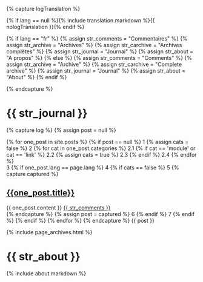 {% capture logTranslation %}

{% if lang == null %}{% include translation.markdown %}{{ nologTranslation }}{% endif %}

{% if lang == "fr" %}
	{% assign str_comments = "Commentaires" %}
	{% assign str_archive  = "Archives" %}
	{% assign str_carchive = "Archives complètes" %}
	{% assign str_journal  = "Journal" %}
	{% assign str_about    = "A propos" %}
{% else %}
	{% assign str_comments = "Comments" %}
	{% assign str_archive  = "Archive" %}
	{% assign str_carchive = "Complete archive" %}
	{% assign str_journal  = "Journal" %}
	{% assign str_about    = "About" %}
{% endif %}

{% endcapture %}


{{ str_journal }}
=================
{% capture log %}
{% assign post = null %}
 
{% for one_post in site.posts %}
	{% if post == null %}
1
        {% assign cats = false %}
2
        {% for cat in one_post.categories %}
2.1
			{% if cat == 'module' or cat == 'link' %}
2.2
                {% assign cats = true %}
2.3
            {% endif %}
2.4
        {% endfor %}		
3
        {% if one_post.lang == page.lang  %}
4
                {% if cats == false %}
5
					{% capture captured %}					
<div class="entry">
	<h2><a href='{{one_post.url}}'>{{one_post.title}}</a></h2>
	<div class="content-entry">
		{{ one_post.content }}
		<a href="{{ site.url }}/{{ one_post.url }}#disqus_thread" data-disqus-identifier="{{ one_post.url }}">{{ str_comments }}</a>
	</div>
</div>
{% endcapture %}
{% assign post = captured %}
6
                {% endif %}
7
        {% endif %}
	{% endif %}
{% endfor %}
{% endcapture %}
{{ post }}

{% include page_archives.html %}
 
{{ str_about }}
=============== 
{% include about.markdown %}
